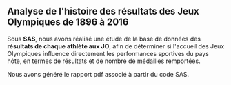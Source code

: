 ## Analyse de l'histoire des résultats des Jeux Olympiques de 1896 à 2016 

Sous **SAS**, nous avons réalisé une étude de la base de données des **résultats de chaque athlète aux JO**, afin de déterminer si l'accueil des Jeux Olympiques influence directement les performances sportives du pays hôte, en termes de résultats et de nombre de médailles remportées. 

Nous avons généré le rapport pdf associé à partir du code SAS.  
